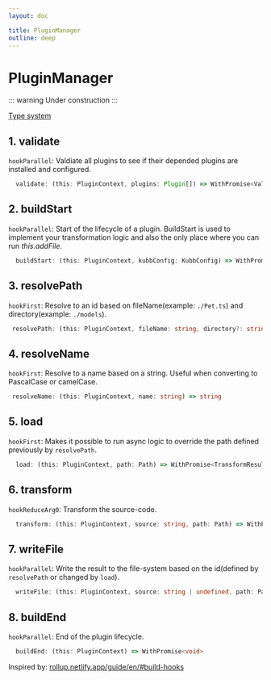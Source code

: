 ```yaml
---
layout: doc

title: PluginManager
outline: deep
---
```


# PluginManager <Badge type="info" text="@kubb/core" />

::: warning
 Under construction
:::

[Type system](https://github.com/kubb-project/kubb/blob/main/packages/core/src/types.ts)


## 1. validate

`hookParallel`: Valdiate all plugins to see if their depended plugins are installed and configured.

```typescript
  validate: (this: PluginContext, plugins: Plugin[]) => WithPromise<ValidationResult>
```

## 2. buildStart

`hookParallel`: Start of the lifecycle of a plugin.
BuildStart is used to implement your transformation logic and also the only place where you can run *this.addFile*.

```typescript
  buildStart: (this: PluginContext, kubbConfig: KubbConfig) => WithPromise<void>
```

## 3. resolvePath

`hookFirst`: Resolve to an id based on fileName(example: `./Pet.ts`) and directory(example: `./models`). 

```typescript
 resolvePath: (this: PluginContext, fileName: string, directory?: string, options?: Record<string, any>) => string | null | undefined
```

## 4. resolveName

`hookFirst`: Resolve to a name based on a string. Useful when converting to PascalCase or camelCase.

```typescript
 resolveName: (this: PluginContext, name: string) => string
```

## 5. load

`hookFirst`: Makes it possible to run async logic to override the path defined previously by `resolvePath`.

```typescript
  load: (this: PluginContext, path: Path) => WithPromise<TransformResult | null>
```

## 6. transform

`hookReduceArg0`: Transform the source-code.

```typescript
  transform: (this: PluginContext, source: string, path: Path) => WithPromise<TransformResult>
```

## 7. writeFile

`hookParallel`: Write the result to the file-system based on the id(defined by `resolvePath` or changed by `load`).

```typescript
  writeFile: (this: PluginContext, source: string | undefined, path: Path) => WithPromise<void>
```

## 8. buildEnd

`hookParallel`: End of the plugin lifecycle.

```typescript
  buildEnd: (this: PluginContext) => WithPromise<void>
```

Inspired by: [rollup.netlify.app/guide/en/#build-hooks](https://deploy-preview-230--rollup.netlify.app/guide/en/#build-hooks)